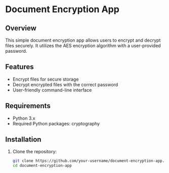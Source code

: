 # Document Encryption App

## Overview
This simple document encryption app allows users to encrypt and decrypt files securely. It utilizes the AES encryption algorithm with a user-provided password.

## Features
- Encrypt files for secure storage
- Decrypt encrypted files with the correct password
- User-friendly command-line interface

## Requirements
- Python 3.x
- Required Python packages: cryptography

## Installation
1. Clone the repository:
   ```bash
   git clone https://github.com/your-username/document-encryption-app.git
   cd document-encryption-app
